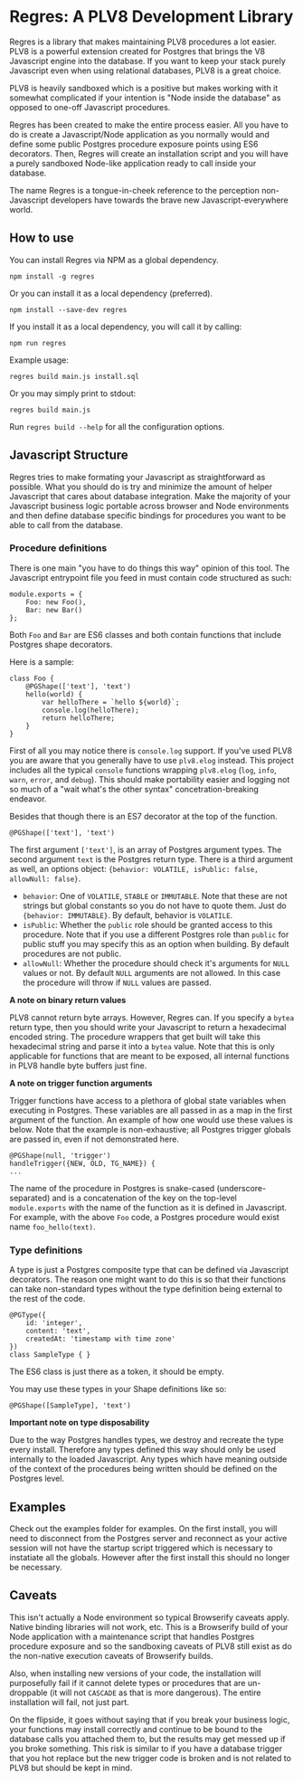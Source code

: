 # Regres: A PLV8 Development Library

Regres is a library that makes maintaining PLV8 procedures a lot easier. PLV8 is a powerful extension created for Postgres that brings the V8 Javascript engine into the database. If you want to keep your stack purely Javascript even when using relational databases, PLV8 is a great choice.

PLV8 is heavily sandboxed which is a positive but makes working with it somewhat complicated if your intention is "Node inside the database" as opposed to one-off Javascript procedures.

Regres has been created to make the entire process easier. All you have to do is create a Javascript/Node application as you normally would and define some public Postgres procedure exposure points using ES6 decorators. Then, Regres will create an installation script and you will have a purely sandboxed Node-like application ready to call inside your database.

The name Regres is a tongue-in-cheek reference to the perception non-Javascript developers have towards the brave new Javascript-everywhere world.

## How to use

You can install Regres via NPM as a global dependency.

`npm install -g regres`

Or you can install it as a local dependency (preferred).

`npm install --save-dev regres`

If you install it as a local dependency, you will call it by calling:

`npm run regres`

Example usage:

`regres build main.js install.sql`

Or you may simply print to stdout:

`regres build main.js`

Run `regres build --help` for all the configuration options.

## Javascript Structure

Regres tries to make formating your Javascript as straightforward as possible. What you should do is try and minimize the amount of helper Javascript that cares about database integration. Make the majority of your Javascript business logic portable across browser and Node environments and then define database specific bindings for procedures you want to be able to call from the database.

### Procedure definitions

There is one main "you have to do things this way" opinion of this tool. The Javascript entrypoint file you feed in must contain code structured as such:

```
module.exports = {
    Foo: new Foo(),
    Bar: new Bar()
};
```

Both `Foo` and `Bar` are ES6 classes and both contain functions that include Postgres shape decorators.

Here is a sample:

```
class Foo {
    @PGShape(['text'], 'text')
    hello(world) {
        var helloThere = `hello ${world}`;
        console.log(helloThere);
        return helloThere;
    }
}
```

First of all you may notice there is `console.log` support. If you've used PLV8 you are aware that you generally have to use `plv8.elog` instead. This project includes all the typical `console` functions wrapping `plv8.elog` (`log`, `info`, `warn`, `error`, and `debug`). This should make portability easier and logging not so much of a "wait what's the other syntax" concetration-breaking endeavor.

Besides that though there is an ES7 decorator at the top of the function.

`@PGShape(['text'], 'text')`

The first argument `['text']`, is an array of Postgres argument types. The second argument `text` is the Postgres return type. There is a third argument as well, an options object: `{behavior: VOLATILE, isPublic: false, allowNull: false}`.

* `behavior`: One of `VOLATILE`, `STABLE` or `IMMUTABLE`. Note that these are not strings but global constants so you do not have to quote them. Just do `{behavior: IMMUTABLE}`. By default, behavior is `VOLATILE`.
* `isPublic`: Whether the `public` role should be granted access to this procedure. Note that if you use a different Postgres role than `public` for public stuff you may specify this as an option when building. By default procedures are not public.
* `allowNull`: Whether the procedure should check it's arguments for `NULL` values or not. By default `NULL` arguments are not allowed. In this case the procedure will throw if `NULL` values are passed.

**A note on binary return values**

PLV8 cannot return byte arrays. However, Regres can. If you specify a `bytea` return type, then you should write your Javascript to return a hexadecimal encoded string. The procedure wrappers that get built will take this hexadecimal string and parse it into a `bytea` value. Note that this is only applicable for functions that are meant to be exposed, all internal functions in PLV8 handle byte buffers just fine.

**A note on trigger function arguments**

Trigger functions have access to a plethora of global state variables when executing in Postgres. These variables are all passed in as a map in the first argument of the function. An example of how one would use these values is below. Note that the example is non-exhaustive; all Postgres trigger globals are passed in, even if not demonstrated here.

```
@PGShape(null, 'trigger')
handleTrigger({NEW, OLD, TG_NAME}) {
...
```

The name of the procedure in Postgres is snake-cased (underscore-separated) and is a concatenation of the key on the top-level `module.exports` with the name of the function as it is defined in Javascript. For example, with the above `Foo` code, a Postgres procedure would exist name `foo_hello(text)`.

### Type definitions

A type is just a Postgres composite type that can be defined via Javascript decorators. The reason one might want to do this is so that their functions can take non-standard types without the type definition being external to the rest of the code.

```
@PGType({
    id: 'integer',
    content: 'text',
    createdAt: 'timestamp with time zone'
})
class SampleType { }
```

The ES6 class is just there as a token, it should be empty.

You may use these types in your Shape definitions like so:

`@PGShape([SampleType], 'text')`

**Important note on type disposability**

Due to the way Postgres handles types, we destroy and recreate the type every install. Therefore any types defined this way should only be used internally to the loaded Javascript. Any types which have meaning outside of the context of the procedures being written should be defined on the Postgres level.

## Examples

Check out the examples folder for examples. On the first install, you will need to disconnect from the Postgres server and reconnect as your active session will not have the startup script triggered which is necessary to instatiate all the globals. However after the first install this should no longer be necessary.

## Caveats

This isn't actually a Node environment so typical Browserify caveats apply. Native binding libraries will not work, etc. This is a Browserify build of your Node application with a maintenance script that handles Postgres procedure exposure and so the sandboxing caveats of PLV8 still exist as do the non-native execution caveats of Browserify builds.

Also, when installing new versions of your code, the installation will purposefully fail if it cannot delete types or procedures that are un-droppable (it will not `CASCADE` as that is more dangerous). The entire installation will fail, not just part.

On the flipside, it goes without saying that if you break your business logic, your functions may install correctly and continue to be bound to the database calls you attached them to, but the results may get messed up if you broke something. This risk is similar to if you have a database trigger that you hot replace but the new trigger code is broken and is not related to PLV8 but should be kept in mind.